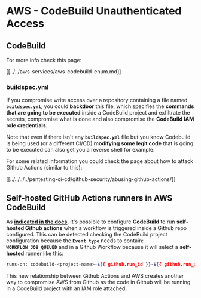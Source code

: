# AWS - CodeBuild Unauthenticated Access

## CodeBuild

For more info check this page:

[[../../aws-services/aws-codebuild-enum.md]]

### buildspec.yml

If you compromise write access over a repository containing a file named **`buildspec.yml`**, you could **backdoor** this file, which specifies the **commands that are going to be executed** inside a CodeBuild project and exfiltrate the secrets, compromise what is done and also compromise the **CodeBuild IAM role credentials**.

Note that even if there isn't any **`buildspec.yml`** file but you know Codebuild is being used (or a different CI/CD) **modifying some legit code** that is going to be executed can also get you a reverse shell for example.

For some related information you could check the page about how to attack Github Actions (similar to this):

[[../../../../pentesting-ci-cd/github-security/abusing-github-actions/]]

## Self-hosted GitHub Actions runners in AWS CodeBuild 

As [**indicated in the docs**](https://docs.aws.amazon.com/codebuild/latest/userguide/action-runner.html), It's possible to configure **CodeBuild** to run **self-hosted Github actions** when a workflow is triggered inside a Github repo configured. This can be detected checking the CodeBuild project configuration because the **`Event type`** needs to contain: **`WORKFLOW_JOB_QUEUED`** and in a Github Workflow because it will select a **self-hosted** runner like this:

```bash
runs-on: codebuild-<project-name>-${{ github.run_id }}-${{ github.run_attempt }}
```

This new relationship between Github Actions and AWS creates another way to compromise AWS from Github as the code in Github will be running in a CodeBuild project with an IAM role attached.

